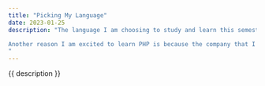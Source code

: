 ```yaml
---
title: "Picking My Language"
date: 2023-01-25
description: "The language I am choosing to study and learn this semester is PHP (https://www.php.net). PHP is a server-side language used for web development. There is a common assumption that PHP is old and no longer being used, according to this site (https://kinsta.com/php-market-share/) 79.2% of websites are built using PHP. Here are just a few sites that use PHP, Facebook (Meta), Wikipedia, Slack, MailChimp and WordPress. WordPress is the most popular CMS (content management system) on the market, it powers about 40% of all websites. 

Another reason I am excited to learn PHP is because the company that I work for has some legacy software that was built using PHP. It will be nice to be able to jump in and make updates to the software.
"
---
```


<p>{{ description }}</p>
